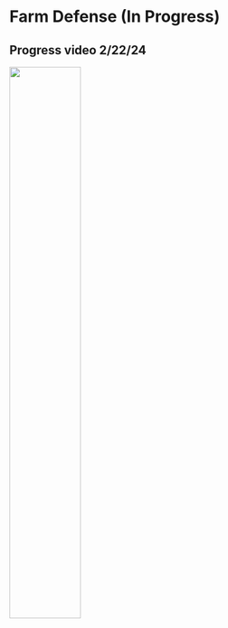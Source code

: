 # Farm Defense (In Progress)

## Progress video 2/22/24
[<img src="https://github.com/carlgombert/Farm-Defense/tree/main/screenshots" width="50%">](https://youtu.be/ssrpH2ZOoDk)
